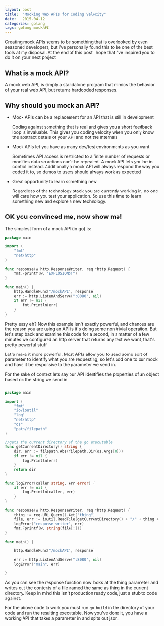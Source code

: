 ```yaml
---
layout: post
title:  "Mocking Web APIs for Coding Velocity"
date:   2015-04-12
categories: golang
tags: golang mockAPI
---
```


Creating mock APIs seems to be something that is overlooked by even seasoned developers, but i've personally found this to be
one of the best tools at my disposal.  At the end of this post I hope that i've inspired you to do it on your next project

## What is a mock API?

A mock web API, is simply a standalone program that mimics the behavior of your real web API, but returns hardcoded responses.

## Why should you mock an API?

* Mock APIs can be a replacement for an API that is still in development

    Coding against something that is real and gives you a short feedback loop is invaluable. This gives you coding velocity
    when you only know the abstract details of your API and not the internals
* Mock APIs let you have as many dev/test environments as you want

    Sometimes API access is restricted to a finite number of requests or modifies data so actions can't be repeated. A
    mock API lets you be in control instead.  Additionally a mock API will always respond the way you coded it to, so demos
    to users should always work as expected
* Great opportunity to learn something new

    Regardless of the technology stack you are currently working in, no one will care how you test your application. So
    use this time to learn something new and explore a new technology.

## OK you convinced me, now show me!

The simplest form of a mock API (in go) is:


~~~go
package main

import (
	"fmt"
	"net/http"
)

func response(w http.ResponseWriter, req *http.Request) {
	fmt.Fprintf(w, "EXPLOSIONS!")
}

func main() {
	http.HandleFunc("/mockAPI", response)
	err := http.ListenAndServe(":8080", nil)
	if err != nil {
		fmt.Println(err)
	}
}
~~~
 Pretty easy eh?  Now this example isn't exactly powerful, and chances are the reason you are using an API is it's doing
 some non trivial operation.  But let's step back and examine this code for a second, in a matter of a few minutes we configured
 an http server that returns any text we want, that's pretty powerful stuff.  

 Let's make it more powerful.  Most APIs allow you to send some sort of parameter to identify what you are requesting, so
 let's add one to our mock and have it be responsive to the parameter we send in.  

 For the sake of context lets say our API identifies the properties of an object based on the string we send in

~~~go

package main

import (
	"fmt"
	"io/ioutil"
	"log"
	"net/http"
	"os"
	"path/filepath"
)

//gets the current directory of the go executable
func getCurrentDirectory() string {
	dir, err := filepath.Abs(filepath.Dir(os.Args[0]))
	if err != nil {
		log.Println(err)
	}
	return dir
}

func logError(caller string, err error) {
	if err != nil {
		log.Println(caller, err)
	}
}

func response(w http.ResponseWriter, req *http.Request) {
	thing := req.URL.Query().Get("thing")
	file, err := ioutil.ReadFile(getCurrentDirectory() + "/" + thing + ".json")
	logError("response writer", err)
	fmt.Fprintf(w, string(file[:]))
}

func main() {

	http.HandleFunc("/mockAPI", response)

	err := http.ListenAndServe(":8080", nil)
	logError("main", err)

}
~~~

As you can see the response function now looks at the thing parameter and writes out the contents of a file named the same
as thing in the current directory.  Keep in mind this isn't production ready code, just a stub to code against.

For the above code to work you must run `go build` in the directory of your code and run the resulting executable.
Now you've done it, you have a working API that takes a parameter in and spits out json.
